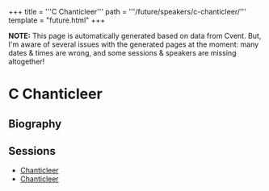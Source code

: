 +++
title = '''C Chanticleer'''
path = '''/future/speakers/c-chanticleer/'''
template = "future.html"
+++

<p class="todo">
<strong>NOTE:</strong> This page is automatically generated based on data from Cvent.
But, I'm aware of several issues with the generated pages at the moment:
many dates & times are wrong, and some sessions & speakers are missing altogether!
</p>

<h1>C Chanticleer</h1>
<h2>Biography</h2>
<p></p>
<h2>Sessions</h2>
<ul><li><a href="/future/sessions/chanticleer/">Chanticleer</a></li><li><a href="/future/sessions/chanticleer/">Chanticleer</a></li>

